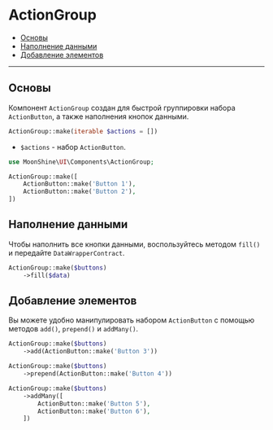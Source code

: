 # ActionGroup

- [Основы](#basics)
- [Наполнение данными](#fill)
- [Добавление элементов](#add)

---

<a name="basics"></a>
## Основы

Компонент `ActionGroup` создан для быстрой группировки набора `ActionButton`, а также наполнения кнопок данными.

```php
ActionGroup::make(iterable $actions = [])
```

- `$actions` - набор `ActionButton`.

```php
use MoonShine\UI\Components\ActionGroup;

ActionGroup::make([
    ActionButton::make('Button 1'),
    ActionButton::make('Button 2'),
])
```

<a name="fill"></a>
## Наполнение данными

Чтобы наполнить все кнопки данными, воспользуйтесь методом `fill()` и передайте `DataWrapperContract`.

```php
ActionGroup::make($buttons)
    ->fill($data)
```

<a name="add"></a>
## Добавление элементов

Вы можете удобно манипулировать набором `ActionButton` с помощью методов `add()`, `prepend()` и `addMany()`.

```php
ActionGroup::make($buttons)
    ->add(ActionButton::make('Button 3'))
```

```php
ActionGroup::make($buttons)
    ->prepend(ActionButton::make('Button 4'))
```

```php
ActionGroup::make($buttons)
    ->addMany([
        ActionButton::make('Button 5'),
        ActionButton::make('Button 6'),
    ])
```
